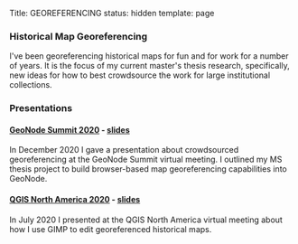 Title: GEOREFERENCING
status: hidden
template: page

### Historical Map Georeferencing

I've been georeferencing historical maps for fun and for work for a number of
years. It is the focus of my current master's thesis research, specifically,
new ideas for how to best crowdsource the work for large institutional collections.

### Presentations

#### [GeoNode Summit 2020](https://summit.geonode.org/schedule/#session-110) - [slides](https://docs.google.com/presentation/d/e/2PACX-1vSwbTO3jKrwGFKwouZdPSWfQVB3sws8I7bdH_CiSoNTt3l3wefu3s50NAxXn4N7M9CkW09hf9xZh63j/pub?start=false&loop=false&delayms=3000)

In December 2020 I gave a presentation about crowdsourced georeferencing at
the GeoNode Summit virtual meeting. I outlined my MS thesis project to build
browser-based map georeferencing capabilities into GeoNode.

#### [QGIS North America 2020](http://qgis.us/qgis-na-2020) - [slides](https://docs.google.com/presentation/d/e/2PACX-1vTsayFBVmMWvHRS6CLXnS0onRCX0S3N1rhZGWzsLLE-DnRhBHUTmn8wpBjSOtSVqdjVIzRLETLykv_a/pub?start=false&loop=false&delayms=3000)

In July 2020 I presented at the QGIS North America virtual meeting about how I use
GIMP to edit georeferenced historical maps.
